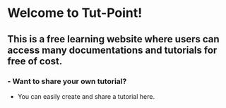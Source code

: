 # Welcome to Tut-Point!

## This is a free learning website where users can access many documentations and tutorials for free of cost.

### - Want to share your own tutorial?
- You can easily create and share a tutorial here.
